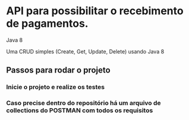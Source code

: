 # API para possibilitar o recebimento de pagamentos.

Java 8

Uma CRUD simples (Create, Get, Update, Delete) usando Java 8

## Passos para rodar o projeto

### Inicie o projeto e realize os testes

### Caso precise dentro do repositório há um arquivo de collections do POSTMAN com todos os requisitos

